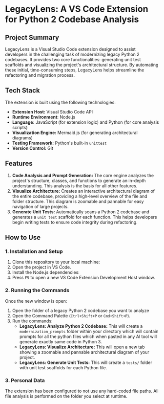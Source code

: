 # LegacyLens: A VS Code Extension for Python 2 Codebase Analysis

## Project Summary
LegacyLens is a Visual Studio Code extension designed to assist developers in the challenging task of modernizing legacy Python 2 codebases. It provides two core functionalities: generating unit test scaffolds and visualizing the project's architectural structure. By automating these initial, time-consuming steps, LegacyLens helps streamline the refactoring and migration process.

## Tech Stack
The extension is built using the following technologies:
* **Extension Host:** Visual Studio Code API
* **Runtime Environment:** Node.js
* **Language:** JavaScript (for extension logic) and Python (for core analysis scripts)
* **Visualization Engine:** Mermaid.js (for generating architectural diagrams)
* **Testing Framework:** Python's built-in `unittest`
* **Version Control:** Git

## Features
1.  **Code Analysis and Prompt Generation:** The core engine analyzes the project's structure, classes, and functions to generate an in-depth understanding. This analysis is the basis for all other features.
2.  **Visualize Architecture:** Creates an interactive architectural diagram of the entire codebase, providing a high-level overview of the file and folder structure. This diagram is zoomable and pannable for easy navigation of large projects.
3.  **Generate Unit Tests:** Automatically scans a Python 2 codebase and generates a `unit test` scaffold for each function. This helps developers begin writing tests to ensure code integrity during refactoring.

## How to Use
### 1. Installation and Setup
1.  Clone this repository to your local machine:
2.  Open the project in VS Code.
3.  Install the Node.js dependencies:
4.  Press `F5` to open a new VS Code Extension Development Host window.

### 2. Running the Commands
Once the new window is open:
1.  Open the folder of a legacy Python 2 codebase you want to analyze
2.  Open the Command Palette (`Ctrl+Shift+P` or `Cmd+Shift+P`).
3.  Run the commands:
    * **LegacyLens: Analyze Python 2 Codebase:** This will create a `modernization_prompts` folder within your directory which will contain prompts for all the python files which when pasted in any AI tool will generate exactly same code in Python 3. 
    * **LegacyLens: Visualize Architecture:** This will open a new tab showing a zoomable and pannable architectural diagram of your project.
    * **LegacyLens: Generate Unit Tests:** This will create a `tests/` folder with unit test scaffolds for each Python file.

### 3. Personal Data
The extension has been configured to not use any hard-coded file paths. All file analysis is performed on the folder you select at runtime.




